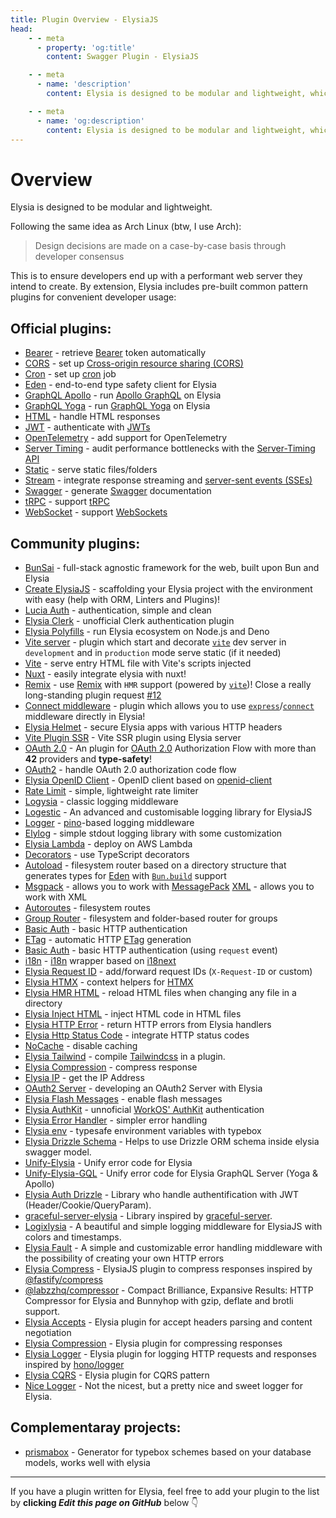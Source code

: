 ```yaml
---
title: Plugin Overview - ElysiaJS
head:
    - - meta
      - property: 'og:title'
        content: Swagger Plugin - ElysiaJS

    - - meta
      - name: 'description'
        content: Elysia is designed to be modular and lightweight, which is why Elysia includes pre-built plugins involving common patterns for convenient developer usage. Elysia is enhanced by community plugins which customize it even further.

    - - meta
      - name: 'og:description'
        content: Elysia is designed to be modular and lightweight, which is why Elysia includes pre-built plugins involving common patterns for convenient developer usage. Elysia is enhanced by community plugins which customize it even further.
---
```


# Overview

Elysia is designed to be modular and lightweight.

Following the same idea as Arch Linux (btw, I use Arch):

> Design decisions are made on a case-by-case basis through developer consensus

This is to ensure developers end up with a performant web server they intend to create. By extension, Elysia includes pre-built common pattern plugins for convenient developer usage:

## Official plugins:

-   [Bearer](/plugins/bearer) - retrieve [Bearer](https://swagger.io/docs/specification/authentication/bearer-authentication/) token automatically
-   [CORS](/plugins/cors) - set up [Cross-origin resource sharing (CORS)](https://developer.mozilla.org/en-US/docs/Web/HTTP/CORS)
-   [Cron](/plugins/cron) - set up [cron](https://en.wikipedia.org/wiki/Cron) job
-   [Eden](/eden/overview) - end-to-end type safety client for Elysia
-   [GraphQL Apollo](/plugins/graphql-apollo) - run [Apollo GraphQL](https://www.apollographql.com/) on Elysia
-   [GraphQL Yoga](/plugins/graphql-yoga) - run [GraphQL Yoga](https://github.com/dotansimha/graphql-yoga) on Elysia
-   [HTML](/plugins/html) - handle HTML responses
-   [JWT](/plugins/jwt) - authenticate with [JWTs](https://jwt.io/)
-   [OpenTelemetry](/plugins/opentelemetry) - add support for OpenTelemetry
-   [Server Timing](/plugins/server-timing) - audit performance bottlenecks with the [Server-Timing API](https://developer.mozilla.org/en-US/docs/Web/HTTP/Headers/Server-Timing)
-   [Static](/plugins/static) - serve static files/folders
-   [Stream](/plugins/stream) - integrate response streaming and [server-sent events (SSEs)](https://developer.mozilla.org/en-US/docs/Web/API/Server-sent_events)
-   [Swagger](/plugins/swagger) - generate [Swagger](https://swagger.io/) documentation
-   [tRPC](/plugins/trpc) - support [tRPC](https://trpc.io/)
-   [WebSocket](/patterns/websocket) - support [WebSockets](https://developer.mozilla.org/en-US/docs/Web/API/WebSocket)

## Community plugins:

-   [BunSai](https://github.com/nikiskaarup/bunsai2) - full-stack agnostic framework for the web, built upon Bun and Elysia
-   [Create ElysiaJS](https://github.com/kravetsone/create-elysiajs) - scaffolding your Elysia project with the environment with easy (help with ORM, Linters and Plugins)!
-   [Lucia Auth](https://github.com/pilcrowOnPaper/lucia) - authentication, simple and clean
-   [Elysia Clerk](https://github.com/wobsoriano/elysia-clerk) - unofficial Clerk authentication plugin
-   [Elysia Polyfills](https://github.com/bogeychan/elysia-polyfills) - run Elysia ecosystem on Node.js and Deno
-   [Vite server](https://github.com/kravetsone/elysia-vite-server) - plugin which start and decorate [`vite`](https://vitejs.dev/) dev server in `development` and in `production` mode serve static (if it needed)
-   [Vite](https://github.com/timnghg/elysia-vite) - serve entry HTML file with Vite's scripts injected
-   [Nuxt](https://github.com/trylovetom/elysiajs-nuxt) - easily integrate elysia with nuxt!
-   [Remix](https://github.com/kravetsone/elysia-remix) - use [Remix](https://remix.run/) with `HMR` support (powered by [`vite`](https://vitejs.dev/))! Close a really long-standing plugin request [#12](https://github.com/elysiajs/elysia/issues/12)
-   [Connect middleware](https://github.com/kravetsone/elysia-connect-middleware) - plugin which allows you to use [`express`](https://www.npmjs.com/package/express)/[`connect`](https://www.npmjs.com/package/connect) middleware directly in Elysia!
-   [Elysia Helmet](https://github.com/DevTobias/elysia-helmet) - secure Elysia apps with various HTTP headers
-   [Vite Plugin SSR](https://github.com/timnghg/elysia-vite-plugin-ssr) - Vite SSR plugin using Elysia server
-   [OAuth 2.0](https://github.com/kravetsone/elysia-oauth2) - An plugin for [OAuth 2.0](https://en.wikipedia.org/wiki/OAuth) Authorization Flow with more than **42** providers and **type-safety**!
-   [OAuth2](https://github.com/bogeychan/elysia-oauth2) - handle OAuth 2.0 authorization code flow
-   [Elysia OpenID Client](https://github.com/macropygia/elysia-openid-client) - OpenID client based on [openid-client](https://github.com/panva/node-openid-client)
-   [Rate Limit](https://github.com/rayriffy/elysia-rate-limit) - simple, lightweight rate limiter
-   [Logysia](https://github.com/tristanisham/logysia) - classic logging middleware
-   [Logestic](https://github.com/cybercoder-naj/logestic) - An advanced and customisable logging library for ElysiaJS
-   [Logger](https://github.com/bogeychan/elysia-logger) - [pino](https://github.com/pinojs/pino)-based logging middleware
-   [Elylog](https://github.com/eajr/elylog) - simple stdout logging library with some customization
-   [Elysia Lambda](https://github.com/TotalTechGeek/elysia-lambda) - deploy on AWS Lambda
-   [Decorators](https://github.com/gaurishhs/elysia-decorators) - use TypeScript decorators
-   [Autoload](https://github.com/kravetsone/elysia-autoload) - filesystem router based on a directory structure that generates types for [Eden](https://elysiajs.com/eden/overview.html) with [`Bun.build`](https://github.com/kravetsone/elysia-autoload?tab=readme-ov-file#bun-build-usage) support
-   [Msgpack](https://github.com/kravetsone/elysia-msgpack) - allows you to work with [MessagePack](https://msgpack.org)
    [XML](https://github.com/kravetsone/elysia-xml) - allows you to work with XML
-   [Autoroutes](https://github.com/wobsoriano/elysia-autoroutes) - filesystem routes
-   [Group Router](https://github.com/itsyoboieltr/elysia-group-router) - filesystem and folder-based router for groups
-   [Basic Auth](https://github.com/itsyoboieltr/elysia-basic-auth) - basic HTTP authentication
-   [ETag](https://github.com/bogeychan/elysia-etag) - automatic HTTP [ETag](https://developer.mozilla.org/en-US/docs/Web/HTTP/Headers/ETag) generation
-   [Basic Auth](https://github.com/eelkevdbos/elysia-basic-auth) - basic HTTP authentication (using `request` event)
-   [i18n](https://github.com/eelkevdbos/elysia-i18next) - [i18n](https://developer.mozilla.org/en-US/docs/Mozilla/Add-ons/WebExtensions/API/i18n) wrapper based on [i18next](https://www.i18next.com/)
-   [Elysia Request ID](https://github.com/gtramontina/elysia-requestid) - add/forward request IDs (`X-Request-ID` or custom)
-   [Elysia HTMX](https://github.com/gtramontina/elysia-htmx) - context helpers for [HTMX](https://htmx.org/)
-   [Elysia HMR HTML](https://github.com/gtrabanco/elysia-hmr-html) - reload HTML files when changing any file in a directory
-   [Elysia Inject HTML](https://github.com/gtrabanco/elysia-inject-html) - inject HTML code in HTML files
-   [Elysia HTTP Error](https://github.com/yfrans/elysia-http-error) - return HTTP errors from Elysia handlers
-   [Elysia Http Status Code](https://github.com/sylvain12/elysia-http-status-code) - integrate HTTP status codes
-   [NoCache](https://github.com/gaurishhs/elysia-nocache) - disable caching
-   [Elysia Tailwind](https://github.com/gtramontina/elysia-tailwind) - compile [Tailwindcss](https://tailwindcss.com/) in a plugin.
-   [Elysia Compression](https://github.com/gusb3ll/elysia-compression) - compress response
-   [Elysia IP](https://github.com/gaurishhs/elysia-ip) - get the IP Address
-   [OAuth2 Server](https://github.com/myazarc/elysia-oauth2-server) - developing an OAuth2 Server with Elysia
-   [Elysia Flash Messages](https://github.com/gtramontina/elysia-flash-messages) - enable flash messages
-   [Elysia AuthKit](https://github.com/gtramontina/elysia-authkit) - unnoficial [WorkOS' AuthKit](https://www.authkit.com/) authentication
-   [Elysia Error Handler](https://github.com/gtramontina/elysia-error-handler) - simpler error handling
-   [Elysia env](https://github.com/yolk-oss/elysia-env) - typesafe environment variables with typebox
-   [Elysia Drizzle Schema](https://github.com/Edsol/elysia-drizzle-schema) - Helps to use Drizzle ORM schema inside elysia swagger model.
-   [Unify-Elysia](https://github.com/qlaffont/unify-elysia) - Unify error code for Elysia
-   [Unify-Elysia-GQL](https://github.com/qlaffont/unify-elysia-gql) - Unify error code for Elysia GraphQL Server (Yoga & Apollo)
-   [Elysia Auth Drizzle](https://github.com/qlaffont/elysia-auth-drizzle) - Library who handle authentification with JWT (Header/Cookie/QueryParam).
-   [graceful-server-elysia](https://github.com/qlaffont/graceful-server-elysia) - Library inspired by [graceful-server](https://github.com/gquittet/graceful-server).
-   [Logixlysia](https://github.com/PunGrumpy/logixlysia) - A beautiful and simple logging middleware for ElysiaJS with colors and timestamps.
-   [Elysia Fault](https://github.com/vitorpldev/elysia-fault) - A simple and customizable error handling middleware with the possibility of creating your own HTTP errors
-   [Elysia Compress](https://github.com/vermaysha/elysia-compress) - ElysiaJS plugin to compress responses inspired by [@fastify/compress](https://github.com/fastify/fastify-compress)
-   [@labzzhq/compressor](https://github.com/labzzhq/compressor/) - Compact Brilliance, Expansive Results: HTTP Compressor for Elysia and Bunnyhop with gzip, deflate and brotli support.
-   [Elysia Accepts](https://github.com/morigs/elysia-accepts) - Elysia plugin for accept headers parsing and content negotiation
-   [Elysia Compression](https://github.com/chneau/elysia-compression) - Elysia plugin for compressing responses
-   [Elysia Logger](https://github.com/chneau/elysia-logger) - Elysia plugin for logging HTTP requests and responses inspired by [hono/logger](https://hono.dev/docs/middleware/builtin/logger)
-   [Elysia CQRS](https://github.com/jassix/elysia-cqrs) - Elysia plugin for CQRS pattern
-   [Nice Logger](https://github.com/tanishqmanuja/nice-logger) - Not the nicest, but a pretty nice and sweet logger for Elysia.

## Complementaray projects:
-   [prismabox](https://github.com/m1212e/prismabox) - Generator for typebox schemes based on your database models, works well with elysia
---

If you have a plugin written for Elysia, feel free to add your plugin to the list by **clicking <i>Edit this page on GitHub</i>** below 👇
